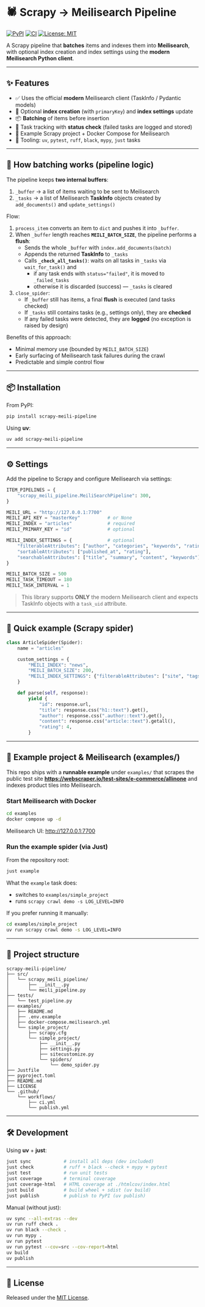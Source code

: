 # 🕷️ Scrapy → Meilisearch Pipeline

[![PyPI](https://img.shields.io/pypi/v/scrapy-meili-pipeline.svg?style=flat-square)](https://pypi.org/project/scrapy-meili-pipeline/)
[![CI](https://github.com/marcocot/scrapy-meili-pipeline/actions/workflows/ci.yml/badge.svg)](https://github.com/marcocot/scrapy-meili-pipeline/actions/workflows/ci.yml)
[![License: MIT](https://img.shields.io/badge/license-MIT-green.svg?style=flat-square)](LICENSE)

A Scrapy pipeline that **batches** items and indexes them into **Meilisearch**, with optional index creation and index settings using the **modern Meilisearch Python client**.

---

## ✨ Features

- ✅ Uses the official **modern** Meilisearch client (TaskInfo / Pydantic models)
- 🧰 Optional **index creation** (with `primaryKey`) and **index settings** update
- 📦 **Batching** of items before insertion
- 🔎 Task tracking with **status check** (failed tasks are logged and stored)
- 🧪 Example Scrapy project + Docker Compose for Meilisearch
- 🧹 Tooling: `uv`, `pytest`, `ruff`, `black`, `mypy`, `just` tasks

---

## 🧠 How batching works (pipeline logic)

The pipeline keeps **two internal buffers**:

1. `_buffer` → a list of items waiting to be sent to Meilisearch
2. `_tasks` → a list of Meilisearch **TaskInfo** objects created by `add_documents()` and `update_settings()`

Flow:

1. `process_item` converts an item to `dict` and pushes it into `_buffer`.
2. When `_buffer` length reaches **`MEILI_BATCH_SIZE`**, the pipeline performs a **flush**:
   - Sends the whole `_buffer` with `index.add_documents(batch)`
   - Appends the returned **TaskInfo** to `_tasks`
   - Calls **`_check_all_tasks()`**: waits on all tasks in `_tasks` via `wait_for_task()` and
     - if any task ends with `status="failed"`, it is moved to `_failed_tasks`
     - otherwise it is discarded (success) — `_tasks` is cleared
3. `close_spider`:
   - If `_buffer` still has items, a final **flush** is executed (and tasks checked)
   - If `_tasks` still contains tasks (e.g., settings only), they are **checked**
   - If any failed tasks were detected, they are **logged** (no exception is raised by design)

Benefits of this approach:
- Minimal memory use (bounded by `MEILI_BATCH_SIZE`)
- Early surfacing of Meilisearch task failures during the crawl
- Predictable and simple control flow

---

## 📦 Installation

From PyPI:

```bash
pip install scrapy-meili-pipeline
```

Using **uv**:

```bash
uv add scrapy-meili-pipeline
```

---

## ⚙️ Settings

Add the pipeline to Scrapy and configure Meilisearch via settings:

```python
ITEM_PIPELINES = {
    "scrapy_meili_pipeline.MeiliSearchPipeline": 300,
}

MEILI_URL = "http://127.0.0.1:7700"
MEILI_API_KEY = "masterKey"          # or None
MEILI_INDEX = "articles"             # required
MEILI_PRIMARY_KEY = "id"             # optional

MEILI_INDEX_SETTINGS = {             # optional
    "filterableAttributes": ["author", "categories", "keywords", "rating"],
    "sortableAttributes": ["published_at", "rating"],
    "searchableAttributes": ["title", "summary", "content", "keywords"],
}

MEILI_BATCH_SIZE = 500
MEILI_TASK_TIMEOUT = 180
MEILI_TASK_INTERVAL = 1
```

> This library supports **ONLY** the modern Meilisearch client and expects TaskInfo objects with a `task_uid` attribute.

---

## 🚀 Quick example (Scrapy spider)

```python
class ArticleSpider(Spider):
    name = "articles"

    custom_settings = {
        "MEILI_INDEX": "news",
        "MEILI_BATCH_SIZE": 200,
        "MEILI_INDEX_SETTINGS": {"filterableAttributes": ["site", "tags"]},
    }

    def parse(self, response):
        yield {
            "id": response.url,
            "title": response.css("h1::text").get(),
            "author": response.css(".author::text").get(),
            "content": response.css("article::text").getall(),
            "rating": 4,
        }
```

---

## 🧪 Example project & Meilisearch (examples/)

This repo ships with a **runnable example** under `examples/` that scrapes the public test site
**https://webscraper.io/test-sites/e-commerce/allinone** and indexes product tiles into Meilisearch.

### Start Meilisearch with Docker

```bash
cd examples
docker compose up -d
```

Meilisearch UI: http://127.0.0.1:7700

### Run the example spider (via Just)

From the repository root:

```bash
just example
```

What the `example` task does:
- switches to `examples/simple_project`
- runs `scrapy crawl demo -s LOG_LEVEL=INFO`

If you prefer running it manually:

```bash
cd examples/simple_project
uv run scrapy crawl demo -s LOG_LEVEL=INFO
```

---

## 🧱 Project structure

```
scrapy-meili-pipeline/
├── src/
│   └── scrapy_meili_pipeline/
│       ├── __init__.py
│       └── meili_pipeline.py
├── tests/
│   └── test_pipeline.py
├── examples/
│   ├── README.md
│   ├── .env.example
│   ├── docker-compose.meilisearch.yml
│   └── simple_project/
│       ├── scrapy.cfg
│       └── simple_project/
│           ├── __init__.py
│           ├── settings.py
│           ├── sitecustomize.py
│           └── spiders/
│               └── demo_spider.py
├── Justfile
├── pyproject.toml
├── README.md
├── LICENSE
└── .github/
    └── workflows/
        ├── ci.yml
        └── publish.yml
```

---

## 🛠️ Development

Using **uv** + **just**:

```bash
just sync            # install all deps (dev included)
just check           # ruff + black --check + mypy + pytest
just test            # run unit tests
just coverage        # terminal coverage
just coverage-html   # HTML coverage at ./htmlcov/index.html
just build           # build wheel + sdist (uv build)
just publish         # publish to PyPI (uv publish)
```

Manual (without just):

```bash
uv sync --all-extras --dev
uv run ruff check .
uv run black --check .
uv run mypy .
uv run pytest
uv run pytest --cov=src --cov-report=html
uv build
uv publish
```

---

## 📜 License

Released under the [MIT License](LICENSE).

